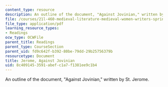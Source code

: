 ```yaml
---
content_type: resource
description: An outline of the document, "Against Jovinian," written by St. Jerome.
file: /courses/21l-460-medieval-literature-medieval-women-writers-spring-2004/8c4091453591abefc1a7f1381ee9c1b4_hand_out4_jerome.pdf
file_type: application/pdf
learning_resource_types:
- Readings
ocw_type: OCWFile
parent_title: Readings
parent_type: CourseSection
parent_uid: fd9c642f-b392-80be-79dd-29b25756379b
resourcetype: Document
title: Jerome, Against Jovinian
uid: 8c409145-3591-abef-c1a7-f1381ee9c1b4
---
```

An outline of the document, "Against Jovinian," written by St. Jerome.

